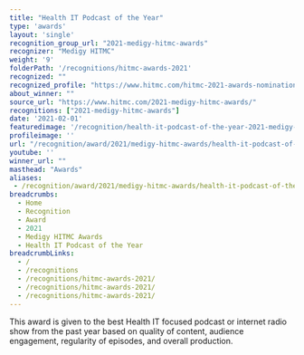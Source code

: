 ```yaml
---
title: "Health IT Podcast of the Year"
type: 'awards'
layout: 'single'
recognition_group_url: "2021-medigy-hitmc-awards"
recognizer: "Medigy HITMC"
weight: '9'
folderPath: '/recognitions/hitmc-awards-2021'
recognized: ""
recognized_profile: "https://www.hitmc.com/hitmc-2021-awards-nominations/"
about_winner: ""
source_url: "https://www.hitmc.com/2021-medigy-hitmc-awards/"
recognitions: ["2021-medigy-hitmc-awards"]
date: '2021-02-01'
featuredimage: '/recognition/health-it-podcast-of-the-year-2021-medigy-hitmc-awards.jpg'
profileimage: ''
url: "/recognition/award/2021/medigy-hitmc-awards/health-it-podcast-of-the-year"
youtube: ''
winner_url: ""
masthead: "Awards"
aliases:
 - /recognition/award/2021/medigy-hitmc-awards/health-it-podcast-of-the-year
breadcrumbs:
  - Home
  - Recognition
  - Award
  - 2021
  - Medigy HITMC Awards
  - Health IT Podcast of the Year
breadcrumbLinks:
  - /
  - /recognitions
  - /recognitions/hitmc-awards-2021/
  - /recognitions/hitmc-awards-2021/
  - /recognitions/hitmc-awards-2021/
---
```


This award is given to the best Health IT focused podcast or internet radio show from the past year based on quality of content, audience engagement, regularity of episodes, and overall production.